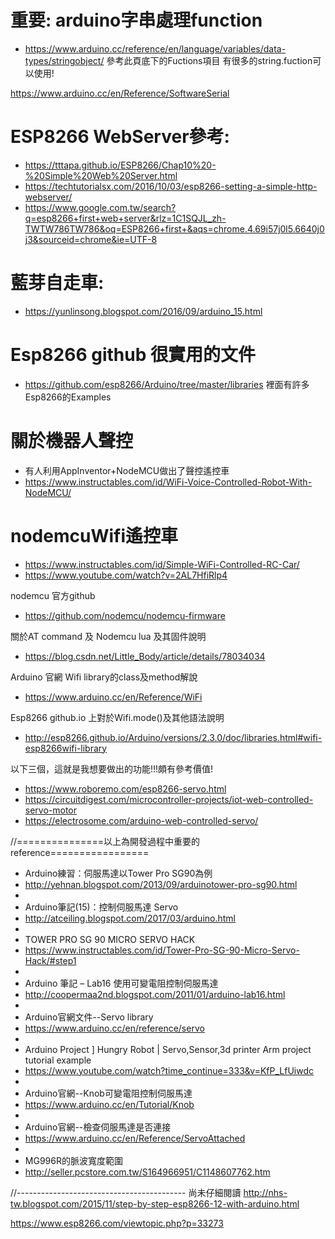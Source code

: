 # 重要: arduino字串處理function
+ https://www.arduino.cc/reference/en/language/variables/data-types/stringobject/
參考此頁底下的Fuctions項目
有很多的string.fuction可以使用!

https://www.arduino.cc/en/Reference/SoftwareSerial

# ESP8266 WebServer參考:
+ https://tttapa.github.io/ESP8266/Chap10%20-%20Simple%20Web%20Server.html
+ https://techtutorialsx.com/2016/10/03/esp8266-setting-a-simple-http-webserver/
+ https://www.google.com.tw/search?q=esp8266+first+web+server&rlz=1C1SQJL_zh-TWTW786TW786&oq=ESP8266+first+&aqs=chrome.4.69i57j0l5.6640j0j3&sourceid=chrome&ie=UTF-8

# 藍芽自走車:
+ https://yunlinsong.blogspot.com/2016/09/arduino_15.html

# Esp8266 github 很實用的文件
+ https://github.com/esp8266/Arduino/tree/master/libraries
裡面有許多Esp8266的Examples

# 關於機器人聲控
+ 有人利用AppInventor+NodeMCU做出了聲控遙控車
+ https://www.instructables.com/id/WiFi-Voice-Controlled-Robot-With-NodeMCU/

# nodemcuWifi遙控車
+ https://www.instructables.com/id/Simple-WiFi-Controlled-RC-Car/
+ https://www.youtube.com/watch?v=2AL7HfiRlp4

nodemcu 官方github
+ https://github.com/nodemcu/nodemcu-firmware

關於AT command 及 Nodemcu lua 及其固件說明
+ https://blog.csdn.net/Little_Body/article/details/78034034

Arduino 官網 Wifi library的class及method解說
+ https://www.arduino.cc/en/Reference/WiFi

Esp8266 github.io 上對於Wifi.mode()及其他語法說明
+ http://esp8266.github.io/Arduino/versions/2.3.0/doc/libraries.html#wifi-esp8266wifi-library

以下三個，這就是我想要做出的功能!!!頗有參考價值!
+ https://www.roboremo.com/esp8266-servo.html
+ https://circuitdigest.com/microcontroller-projects/iot-web-controlled-servo-motor
+ https://electrosome.com/arduino-web-controlled-servo/

//===============以上為開發過程中重要的reference=================

+ Arduino練習：伺服馬達以Tower Pro SG90為例
+ http://yehnan.blogspot.com/2013/09/arduinotower-pro-sg90.html
+ 
+ Arduino筆記(15)：控制伺服馬達 Servo
+ http://atceiling.blogspot.com/2017/03/arduino.html
+ 
+ TOWER PRO SG 90 MICRO SERVO HACK
+ https://www.instructables.com/id/Tower-Pro-SG-90-Micro-Servo-Hack/#step1
+ 
+ Arduino 筆記 – Lab16 使用可變電阻控制伺服馬達
+ http://coopermaa2nd.blogspot.com/2011/01/arduino-lab16.html
+ 
+ Arduino官網文件--Servo library
+ https://www.arduino.cc/en/reference/servo
+ 
+ Arduino Project ] Hungry Robot | Servo,Sensor,3d printer Arm project tutorial example
+ https://www.youtube.com/watch?time_continue=333&v=KfP_LfUiwdc
+ 
+ Arduino官網--Knob可變電阻控制伺服馬達
+ https://www.arduino.cc/en/Tutorial/Knob
+ 
+ Arduino官網--檢查伺服馬達是否連接
+ https://www.arduino.cc/en/Reference/ServoAttached
+ 
+ MG996R的脈波寬度範圍
+ http://seller.pcstore.com.tw/S164966951/C1148607762.htm

//------------------------------------------
尚未仔細閱讀
http://nhs-tw.blogspot.com/2015/11/step-by-step-esp8266-12-with-arduino.html

https://www.esp8266.com/viewtopic.php?p=33273